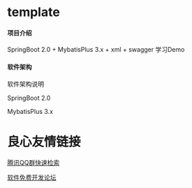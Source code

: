 # template

#### 项目介绍
SpringBoot 2.0 + MybatisPlus 3.x + xml + swagger 学习Demo


#### 软件架构
软件架构说明

SpringBoot 2.0
 
MybatisPlus 3.x 







 # 良心友情链接

[腾讯QQ群快速检索](http://u.720life.cn/s/8cf73f7c)

[软件免费开发论坛](http://u.720life.cn/s/bbb01dc0)